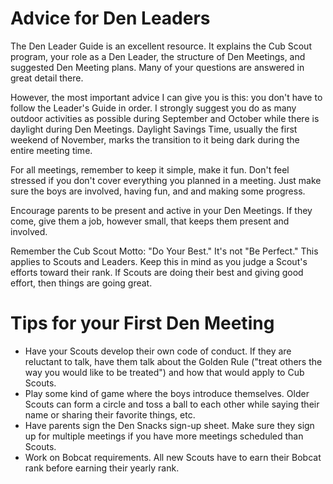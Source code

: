 # Advice for Den Leaders
The Den Leader Guide is an excellent resource. It explains the Cub Scout program, your role as a Den Leader, the structure of Den Meetings, and suggested Den Meeting plans. Many of your questions are answered in great detail there.

However, the most important advice I can give you is this: you don't have to follow the Leader's Guide in order. I strongly suggest you do as many outdoor activities as possible during September and October while there is daylight during Den Meetings. Daylight Savings Time, usually the first weekend of November, marks the transition to it being dark during the entire meeting time.

For all meetings, remember to keep it simple, make it fun. Don't feel stressed if you don't cover everything you planned in a meeting. Just make sure the boys are involved, having fun, and and making some progress.

Encourage parents to be present and active in your Den Meetings. If they come, give them a job, however small, that keeps them present and involved.

Remember the Cub Scout Motto: "Do Your Best." It's not "Be Perfect." This applies to Scouts and Leaders. Keep this in mind as you judge a Scout's efforts toward their rank. If Scouts are doing their best and giving good effort, then things are going great.

# Tips for your First Den Meeting
- Have your Scouts develop their own code of conduct. If they are reluctant to talk, have them talk about the Golden Rule ("treat others the way you would like to be treated") and how that would apply to Cub Scouts.
- Play some kind of game where the boys introduce themselves. Older Scouts can form a circle and toss a ball to each other while saying their name or sharing their favorite things, etc.
- Have parents sign the Den Snacks sign-up sheet. Make sure they sign up for multiple meetings if you have more meetings scheduled than Scouts.
- Work on Bobcat requirements. All new Scouts have to earn their Bobcat rank before earning their yearly rank.
